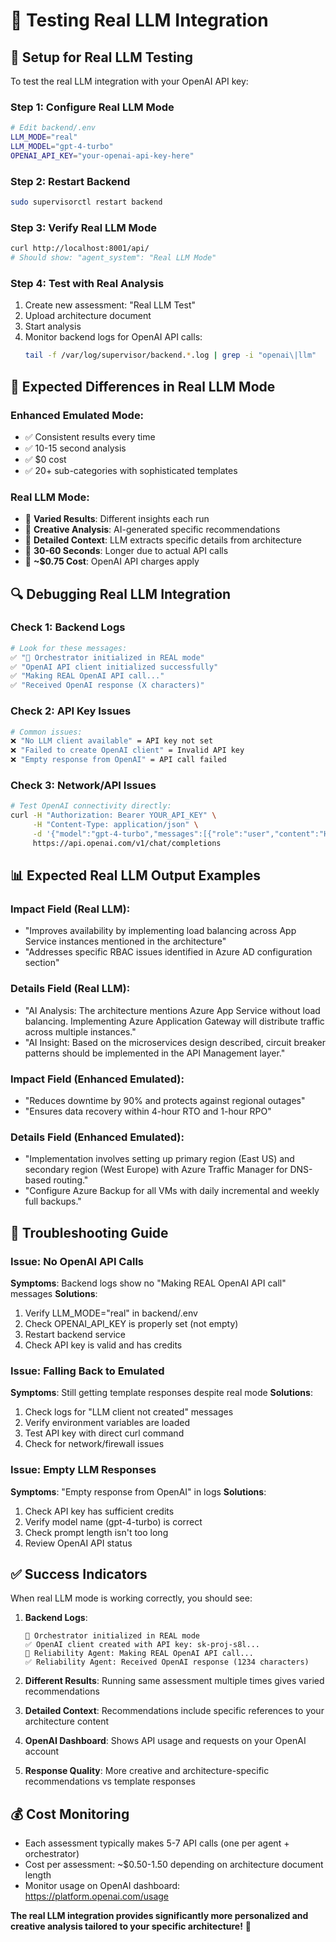 # 🤖 Testing Real LLM Integration

## 🔧 **Setup for Real LLM Testing**

To test the real LLM integration with your OpenAI API key:

### **Step 1: Configure Real LLM Mode**
```bash
# Edit backend/.env
LLM_MODE="real"
LLM_MODEL="gpt-4-turbo"
OPENAI_API_KEY="your-openai-api-key-here"
```

### **Step 2: Restart Backend**
```bash
sudo supervisorctl restart backend
```

### **Step 3: Verify Real LLM Mode**
```bash
curl http://localhost:8001/api/
# Should show: "agent_system": "Real LLM Mode"
```

### **Step 4: Test with Real Analysis**
1. Create new assessment: "Real LLM Test"
2. Upload architecture document
3. Start analysis
4. Monitor backend logs for OpenAI API calls:
   ```bash
   tail -f /var/log/supervisor/backend.*.log | grep -i "openai\|llm"
   ```

## 🎯 **Expected Differences in Real LLM Mode**

### **Enhanced Emulated Mode:**
- ✅ Consistent results every time
- ✅ 10-15 second analysis
- ✅ $0 cost
- ✅ 20+ sub-categories with sophisticated templates

### **Real LLM Mode:**
- 🤖 **Varied Results**: Different insights each run  
- 🤖 **Creative Analysis**: AI-generated specific recommendations
- 🤖 **Detailed Context**: LLM extracts specific details from architecture
- 🤖 **30-60 Seconds**: Longer due to actual API calls
- 🤖 **~$0.75 Cost**: OpenAI API charges apply

## 🔍 **Debugging Real LLM Integration**

### **Check 1: Backend Logs**
```bash
# Look for these messages:
✅ "🤖 Orchestrator initialized in REAL mode"
✅ "OpenAI API client initialized successfully"  
✅ "Making REAL OpenAI API call..."
✅ "Received OpenAI response (X characters)"
```

### **Check 2: API Key Issues**
```bash
# Common issues:
❌ "No LLM client available" = API key not set
❌ "Failed to create OpenAI client" = Invalid API key
❌ "Empty response from OpenAI" = API call failed
```

### **Check 3: Network/API Issues**
```bash
# Test OpenAI connectivity directly:
curl -H "Authorization: Bearer YOUR_API_KEY" \
     -H "Content-Type: application/json" \
     -d '{"model":"gpt-4-turbo","messages":[{"role":"user","content":"Hello"}],"max_tokens":10}' \
     https://api.openai.com/v1/chat/completions
```

## 📊 **Expected Real LLM Output Examples**

### **Impact Field (Real LLM):**
- "Improves availability by implementing load balancing across App Service instances mentioned in the architecture"
- "Addresses specific RBAC issues identified in Azure AD configuration section"

### **Details Field (Real LLM):**
- "AI Analysis: The architecture mentions Azure App Service without load balancing. Implementing Azure Application Gateway will distribute traffic across multiple instances."
- "AI Insight: Based on the microservices design described, circuit breaker patterns should be implemented in the API Management layer."

### **Impact Field (Enhanced Emulated):**
- "Reduces downtime by 90% and protects against regional outages"
- "Ensures data recovery within 4-hour RTO and 1-hour RPO"

### **Details Field (Enhanced Emulated):**
- "Implementation involves setting up primary region (East US) and secondary region (West Europe) with Azure Traffic Manager for DNS-based routing."
- "Configure Azure Backup for all VMs with daily incremental and weekly full backups."

## 🚨 **Troubleshooting Guide**

### **Issue: No OpenAI API Calls**
**Symptoms**: Backend logs show no "Making REAL OpenAI API call" messages
**Solutions**:
1. Verify LLM_MODE="real" in backend/.env
2. Check OPENAI_API_KEY is properly set (not empty)
3. Restart backend service
4. Check API key is valid and has credits

### **Issue: Falling Back to Emulated**
**Symptoms**: Still getting template responses despite real mode
**Solutions**:
1. Check logs for "LLM client not created" messages
2. Verify environment variables are loaded
3. Test API key with direct curl command
4. Check for network/firewall issues

### **Issue: Empty LLM Responses**
**Symptoms**: "Empty response from OpenAI" in logs
**Solutions**:
1. Check API key has sufficient credits
2. Verify model name (gpt-4-turbo) is correct
3. Check prompt length isn't too long
4. Review OpenAI API status

## ✅ **Success Indicators**

When real LLM mode is working correctly, you should see:

1. **Backend Logs**:
   ```
   🎯 Orchestrator initialized in REAL mode
   ✅ OpenAI client created with API key: sk-proj-s8l...
   🤖 Reliability Agent: Making REAL OpenAI API call...
   ✅ Reliability Agent: Received OpenAI response (1234 characters)
   ```

2. **Different Results**: Running same assessment multiple times gives varied recommendations

3. **Detailed Context**: Recommendations include specific references to your architecture content

4. **OpenAI Dashboard**: Shows API usage and requests on your OpenAI account

5. **Response Quality**: More creative and architecture-specific recommendations vs template responses

## 💰 **Cost Monitoring**

- Each assessment typically makes 5-7 API calls (one per agent + orchestrator)
- Cost per assessment: ~$0.50-1.50 depending on architecture document length
- Monitor usage on OpenAI dashboard: https://platform.openai.com/usage

**The real LLM integration provides significantly more personalized and creative analysis tailored to your specific architecture!** 🎯